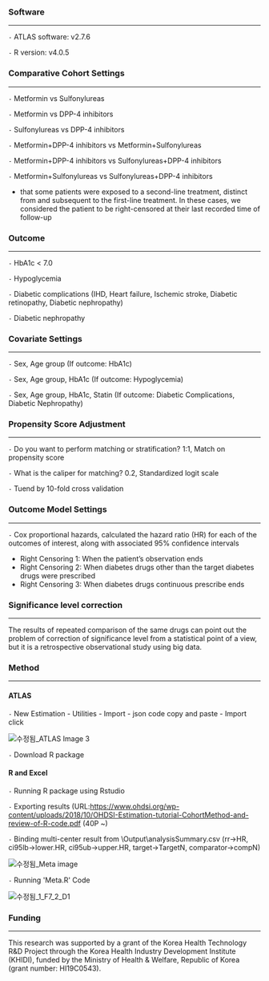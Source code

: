 ### Software

---

`-` ATLAS software: v2.7.6

`-` R version: v4.0.5

### Comparative Cohort Settings

---

`-` Metformin vs Sulfonylureas

`-` Metformin vs DPP-4 inhibitors

`-` Sulfonylureas vs DPP-4 inhibitors

`-` Metformin+DPP-4 inhibitors vs Metformin+Sulfonylureas

`-` Metformin+DPP-4 inhibitors vs Sulfonylureas+DPP-4 inhibitors

`-` Metformin+Sulfonylureas vs Sulfonylureas+DPP-4 inhibitors

* that some patients were exposed to a second-line treatment, distinct from and subsequent to the first-line treatment. In these cases, we considered the patient to be right-censored at their last recorded time of follow-up

### Outcome

---

`-` HbA1c < 7.0

`-` Hypoglycemia

`-` Diabetic complications (IHD, Heart failure, Ischemic stroke, Diabetic retinopathy, Diabetic nephropathy)

`-` Diabetic nephropathy

### Covariate Settings

---

`-` Sex, Age group (If outcome: HbA1c)

`-` Sex, Age group, HbA1c (If outcome: Hypoglycemia)

`-` Sex, Age group, HbA1c, Statin (If outcome: Diabetic Complications, Diabetic Nephropathy)

### Propensity Score Adjustment

---

`-` Do you want to perform matching or stratification? 1:1, Match on propensity score

`-` What is the caliper for matching? 0.2, Standardized logit scale

`-` Tuend by 10-fold cross validation

### Outcome Model Settings

---

`-` Cox proportional hazards, calculated the hazard ratio (HR) for each of the outcomes of interest, along with associated 95% confidence intervals

- Right Censoring 1: When the patient’s observation ends
- Right Censoring 2: When diabetes drugs other than the target diabetes drugs were prescribed
- Right Censoring 3: When diabetes drugs continuous prescribe ends 

### Significance level correction

---

The results of repeated comparison of the same drugs can point out the problem of correction of significance level from a statistical point of a view, but it is a retrospective observational study using big data.

### Method

---

#### ATLAS

`-` New Estimation - Utilities - Import - json code copy and paste - Import click

![수정됨_ATLAS Image 3](https://user-images.githubusercontent.com/100256821/155483719-4320cc4f-a5b9-411b-97ed-c03d13b379cb.jpg)

`-` Download R package

#### R and Excel

`-` Running R package using Rstudio

`-` Exporting results (URL:https://www.ohdsi.org/wp-content/uploads/2018/10/OHDSI-Estimation-tutorial-CohortMethod-and-review-of-R-code.pdf (40P ~)

`-` Binding multi-center result from \Output\analysisSummary.csv (rr->HR, ci95lb->lower.HR, ci95ub->upper.HR, target->TargetN, comparator->compN)

![수정됨_Meta image](https://user-images.githubusercontent.com/100256821/155483723-70bf206f-ac1d-415a-9e2c-dc05e5d604e5.jpg)

`-` Running 'Meta.R' Code

![수정됨_1_F7_2_D1](https://user-images.githubusercontent.com/100256821/155483322-889ad789-2215-49cc-beea-51d26cdc80c0.jpg)

### Funding

---

This research was supported by a grant of the Korea Health Technology R&D Project through the Korea Health Industry Development Institute (KHIDI), funded by the Ministry of Health & Welfare, Republic of Korea (grant number: HI19C0543).
